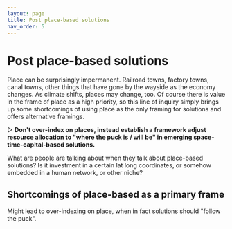 ```yaml
---
layout: page
title: Post place-based solutions
nav_order: 5
---
```


# Post place-based solutions

Place can be surprisingly impermanent. Railroad towns, factory towns, canal towns, other things that have gone by the wayside as the economy changes. As climate shifts, places may change, too. Of course there is value in the frame of place as a high priority, so this line of inquiry simply brings up some shortcomings of using place as the only framing for solutions and offers alternative framings.

▷ **Don't over-index on places, instead establish a framework adjust resource allocation to "where the puck is / will be" in emerging space-time-capital-based solutions.**

What are people are talking about when they talk about place-based solutions? Is it investment in a certain lat long coordinates, or somehow embedded in a human network, or other niche? 

## Shortcomings of place-based as a primary frame

Might lead to over-indexing on place, when in fact solutions should "follow the puck".
